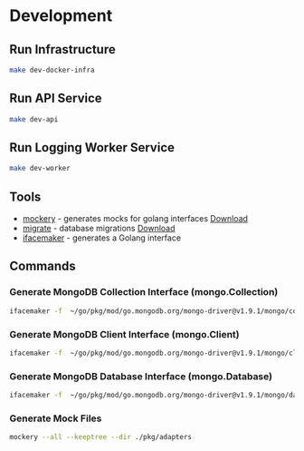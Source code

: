 Development
===============

Run Infrastructure
-----
```sh
make dev-docker-infra
```

Run API Service
-----
```sh
make dev-api
```

Run Logging Worker Service
-----
```sh
make dev-worker
```

Tools 
-----
- [mockery](https://github.com/vektra/mockery) -  generates mocks for golang interfaces [Download](https://github.com/vektra/mockery/releases)
- [migrate](https://github.com/golang-migrate/migrate) - database migrations [Download](https://github.com/golang-migrate/migrate/tree/master/cmd/migrate)
- [ifacemaker](https://github.com/vburenin/ifacemaker) - generates a Golang interface

Commands
-----

### Generate MongoDB Collection Interface (mongo.Collection)
```sh
ifacemaker -f  ~/go/pkg/mod/go.mongodb.org/mongo-driver@v1.9.1/mongo/collection.go -s Collection -i MongoCollectionProvider -p adapter -o .type.go
```

### Generate MongoDB Client Interface (mongo.Client)
```sh
ifacemaker -f  ~/go/pkg/mod/go.mongodb.org/mongo-driver@v1.9.1/mongo/client.go -s Client -i MongoClientProvider -p adapter -o type.go
```

### Generate MongoDB Database Interface (mongo.Database)
```sh
ifacemaker -f  ~/go/pkg/mod/go.mongodb.org/mongo-driver@v1.9.1/mongo/database.go -s Database -i MongoDatabaseProvider -p adapter -o type.go
```

### Generate Mock Files
```sh
mockery --all --keeptree --dir ./pkg/adapters 
```